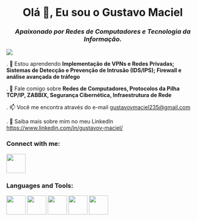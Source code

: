 <div align="center">
  <h1>Olá 👋, Eu sou o Gustavo Maciel</h1>  
</div>

<div align="center">
  <em><h3>Apaixonado por Redes de Computadores e Tecnologia da Informação.</h3></em>
</div>

![](https://komarev.com/ghpvc/?username=gustavo-v-maciel)

. 🌱 Estou aprendendo **Implementação de VPNs e Redes Privadas; Sistemas de Detecção e Prevenção de Intrusão (IDS/IPS); Firewall e análise avançada de tráfego**

. 💬 Fale comigo sobre **Redes de Computadores, Protocolos da Pilha TCP/IP, ZABBIX, Segurança Cibernética, Infraestrutura de Rede**

. 📫 Você me encontra através do e-mail gustavovmaciel235@gmail.com

. 📄 Saiba mais sobre mim no meu LinkedIn https://www.linkedin.com/in/gustavov-maciel/

### Connect with me:
<a href="https://www.linkedin.com/in/gustavov-maciel/">
  <img width="50" height="50" src="https://cdn.jsdelivr.net/gh/devicons/devicon/icons/linkedin/linkedin-original.svg" />
</a>

### Languages and Tools:

<div display="inline">
  <img width="50" height="50" src="https://cdn.jsdelivr.net/gh/devicons/devicon@latest/icons/python/python-original-wordmark.svg" />
  <img width="50" height="50" src="https://cdn.jsdelivr.net/gh/devicons/devicon/icons/c/c-original.svg" /> 
  <img width="50" height="50" src="https://cdn.jsdelivr.net/gh/devicons/devicon/icons/git/git-plain-wordmark.svg" /> 
  <img width="50" height="50" src="https://cdn.jsdelivr.net/gh/devicons/devicon/icons/mysql/mysql-original-wordmark.svg" />   
  <img width="50" height="50" src="https://cdn.jsdelivr.net/gh/devicons/devicon@latest/icons/microsoftsqlserver/microsoftsqlserver-plain-wordmark.svg" />  
</div>
